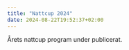 ```yaml
---
title: "Nattcup 2024"
date: 2024-08-22T19:52:37+02:00
---
```


Årets nattcup program under publicerat.
